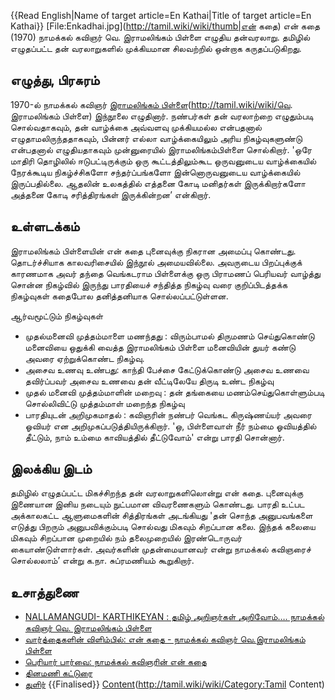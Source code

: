 {{Read English|Name of target article=En Kathai|Title of target article=En Kathai}}
[File:Enkadhai.jpg](http://tamil.wiki/wiki/thumb|என் கதை)
என் கதை (1970) நாமக்கல் கவிஞர் வெ. இராமலிங்கம் பிள்ளை எழுதிய தன்வரலாறு. தமிழில் எழுதப்பட்ட தன் வரலாறுகளில் முக்கியமான சிலவற்றில் ஒன்றாக கருதப்படுகிறது.
## எழுத்து, பிரசுரம்
1970-ல் நாமக்கல் கவிஞர் [இராமலிங்கம் பிள்ளை](வெ.)(http://tamil.wiki/wiki/வெ. இராமலிங்கம் பிள்ளை) இந்நூலை எழுதினார். நண்பர்கள் தன் வரலாற்றை எழுதும்படி சொல்வதாகவும், தன் வாழ்க்கை அவ்வளவு முக்கியமல்ல என்பதனால் எழுதாமலிருந்ததாகவும், பின்னர் எல்லா வாழ்க்கையிலும் அரிய நிகழ்வுகளுண்டு என்பதனால் எழுதியதாகவும் முன்னுரையில் இராமலிங்கம்பிள்ளை சொல்கிறார். 'ஒரே மாதிரி தொழிலில் ஈடுபட்டிருக்கும் ஒரு கூட்டத்திலும்கூட ஒருவனுடைய வாழ்க்கையில் நேரக்கூடிய நிகழ்ச்சிகளோ சந்தர்ப்பங்களோ இன்னொருவனுடைய வாழ்க்கையில் இருப்பதில்லை. ஆதலின் உலகத்தில் எத்தனை கோடி மனிதர்கள் இருக்கிறார்களோ அத்தனை கோடி சரித்திரங்கள் இருக்கின்றன’ என்கிறார்.
## உள்ளடக்கம்
இராமலிங்கம் பிள்ளையின் என் கதை புனைவுக்கு நிகரான அமைப்பு கொண்டது. தொடர்ச்சியாக காலவரிசையில் இந்நூல் அமையவில்லை. அவருடைய பிறப்புக்குக் காரணமாக அவர் தந்தை வெங்கடராம பிள்ளைக்கு ஒரு பிராமணப் பெரியவர் வாழ்த்து சொன்ன நிகழ்வில் இருந்து பாரதியைச் சந்தித்த நிகழ்வு வரை குறிப்பிடத்தக்க நிகழ்வுகள் கதைபோல தனித்தனியாக சொல்லப்பட்டுள்ளன.

ஆர்வமூட்டும் நிகழ்வுகள்
* முதல்மனைவி முத்தம்மாளை மணந்தது : விரும்பாமல் திருமணம் செய்துகொண்டு மனைவியை ஒதுக்கி வைத்த இராமலிங்கம் பிள்ளை மனைவியின் துயர் கண்டு அவரை ஏற்றுக்கொண்ட நிகழ்வு.
* அசைவ உணவு உண்பது: காந்தி பேச்சை கேட்டுக்கொண்டு அசைவ உணவை தவிர்ப்பவர் அசைவ உணவை தன் வீட்டிலேயே திருடி உண்ட நிகழ்வு
* முதல் மனைவி முத்தம்மாளின் மறைவு : தன் தங்கையை மணம்செய்துகொள்ளும்படி சொல்லிவிட்டு முத்தம்மாள் மறைந்த நிகழ்வு
* பாரதியுடன் அறிமுகமாதல் : கவிஞரின் நண்பர் வெங்கட கிருஷ்ணய்யர் அவரை ஓவியர் என அறிமுகப்படுத்தியிருக்கிறார். 'ஒ, பிள்ளைவாள் நீர் நம்மை ஓவியத்தில் தீட்டும், நாம் உம்மை காவியத்தில் தீட்டுவோம்' என்று பாரதி சொன்னார்.
## இலக்கிய இடம்
தமிழில் எழுதப்பட்ட மிகச்சிறந்த தன் வரலாறுகளிலொன்று என் கதை. புனைவுக்கு இணையான இனிய நடையும் நுட்பமான விவரணைகளும் கொண்டது. பாரதி உட்பட அக்காலகட்ட ஆளுமைகளின் சித்திரங்கள் அடங்கியது 'தன் சொந்த அனுபவங்களை எடுத்து பிறரும் அனுபவிக்கும்படி சொல்வது மிகவும் சிறப்பான கலை. இந்தக் கலையை மிகவும் சிறப்பான முறையில் நம் தலைமுறையில் இரண்டொருவர் கையாண்டுள்ளார்கள். அவர்களின் முதன்மையானவர் என்று நாமக்கல் கவிஞரைச் சொல்லலாம்’ என்று க.நா. சுப்ரமணியம் கூறுகிறார்.
## உசாத்துணை
* [NALLAMANGUDI- KARTHIKEYAN  : தமிழ் அறிஞர்கள் அறிவோம்…. நாமக்கல் கவிஞர் வெ. இராமலிங்கம் பிள்ளை](https://karthik-from-nallamangudi.blogspot.com/2016/08/blog-post_23.html)
* [வார்த்தைகளின் விளிம்பில்: என் கதை - நாமக்கல் கவிஞர் வெ.இராமலிங்கம் பிள்ளை](https://beyondwords.typepad.com/beyond-words/2011/06/enkathai.html)
* [பெரியார் பார்வை: நாமக்கல் கவிஞரின் என் கதை](https://periyarparvai.blogspot.com/2010/08/blog-post_1266.html)
* [தினமணி கட்டுரை](http://siragu.com/%E0%AE%A8%E0%AE%BE%E0%AE%AE%E0%AE%95%E0%AF%8D%E0%AE%95%E0%AE%B2%E0%AF%8D-%E0%AE%95%E0%AE%B5%E0%AE%BF%E0%AE%9E%E0%AE%B0%E0%AF%8D-%E0%AE%B5%E0%AF%87-%E0%AE%87%E0%AE%B0%E0%AE%BE%E0%AE%AE%E0%AE%B2/)
* [                         துளிர்](https://thulirthamizh.blogspot.com/2012/10/blog-post.html)
{{Finalised}}
[Content](Category:Tamil)(http://tamil.wiki/wiki/Category:Tamil Content)